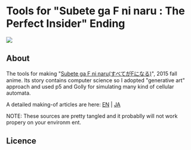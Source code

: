 # Tools for "Subete ga F ni naru : The Perfect Insider" Ending

![](http://baku89.com/wp-content/uploads/2015/10/0xffff_ed_0013-1280x720.jpg)

## About

The tools for making "[Subete ga F ni naru(すべてがFになる)](http://f-noitamina.com)", 2015 fall anime. Its story contains computer science so I adopted "generative art" approach and used p5 and Golly for simulating many kind of cellular automata.

A detailed making-of articles are here: [EN]() | [JA]( http://baku89.com/article/2348)

NOTE: These sources are pretty tangled and it probablly will not work propery on your environm
ent.

## Licence

